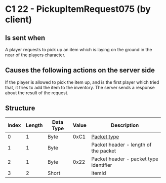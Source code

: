 # C1 22 - PickupItemRequest075 (by client)

## Is sent when

A player requests to pick up an item which is laying on the ground in the near of the players character.

## Causes the following actions on the server side

If the player is allowed to pick the item up, and is the first player which tried that, it tries to add the item to the inventory. The server sends a response about the result of the request.

## Structure

| Index | Length | Data Type | Value | Description |
|-------|--------|-----------|-------|-------------|
| 0 | 1 |   Byte   | 0xC1  | [Packet type](PacketTypes.md) |
| 1 | 1 |    Byte   |      | Packet header - length of the packet |
| 2 | 1 |    Byte   | 0x22  | Packet header - packet type identifier |
| 3 | 2 | Short |  | ItemId |